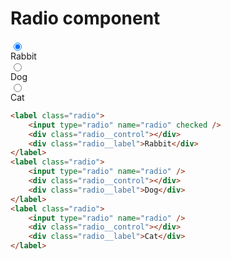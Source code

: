 # Radio component

<div class="skittles-components-sample">
    <label class="radio">
        <input type="radio" name="radio" checked />
        <div class="radio__control"></div>
        <div class="radio__label">Rabbit</div>
    </label>
    <label class="radio">
        <input type="radio" name="radio" />
        <div class="radio__control"></div>
        <div class="radio__label">Dog</div>
    </label>
    <label class="radio">
        <input type="radio" name="radio" />
        <div class="radio__control"></div>
        <div class="radio__label">Cat</div>
    </label>
</div>

```html
<label class="radio">
    <input type="radio" name="radio" checked />
    <div class="radio__control"></div>
    <div class="radio__label">Rabbit</div>
</label>
<label class="radio">
    <input type="radio" name="radio" />
    <div class="radio__control"></div>
    <div class="radio__label">Dog</div>
</label>
<label class="radio">
    <input type="radio" name="radio" />
    <div class="radio__control"></div>
    <div class="radio__label">Cat</div>
</label>
```